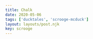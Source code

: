 ```yaml
---
title: Chalk
date: 2020-05-06
tags: ['ducktales', 'scrooge-mcduck']
layout: layouts/post.njk
key: scrooge
---
```


